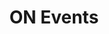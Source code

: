 ---
title: ON Events
slug: on-events
featuredImage: /images/uploads/on-events-hero.jpg
shortSummary: Developing a dynamic brand identity for ON Events, an events management company bringing high-energy experiences to urban venues.
mainSummary: |
  ## The Challenge

  ON Events needed a brand identity that would reflect their innovative approach to event planning and attract both venues and party-goers in competitive urban markets.

  ## The Solution

  We developed a bold, versatile identity system centered around a distinctive "ON" logo that adapts to different event types. The design language uses striking contrast, bold photography, and an adaptable color system that can shift from sophisticated corporate events to high-energy nightlife.

  The visual system was extended across digital platforms, physical marketing materials, and venue signage to create cohesive experiences regardless of event scale or location.
year: 2024
services:
  - Branding
  - Identity Design
  - Digital Design
  - Art Direction
projectImages:
  - image: /images/uploads/on-events-brand.jpg
    caption: Brand identity elements showing the adaptive ON logo system
  - image: /images/uploads/on-events-applications.jpg
    caption: Brand applications across various digital and physical touchpoints
featured: true
order: 3
--- 